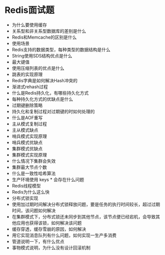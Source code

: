 # Redis面试题

* 为什么要使用缓存
* 关系型和非关系型数据库的差别是什么
* Redis和Memcache的区别是什么
* 使用场景
* Redis支持的数据类型，每种类型的数据结构是什么
* String使用SDS结构优点是什么
* 最大键值
* 使用压缩列表的优点是什么
* 跳表的实现原理
* Redis字典是如何解决Hash冲突的
* 渐进式rehash过程
* 什么是Redis持久化，有哪些持久化方式
* 每种持久化方式的优缺点是什么
* 过期键删除策略
* 持久化和复制过程对过期键的时如何处理的
* 什么是AOF重写
* 主从模式复制过程
* 主从模式缺点
* 哨兵模式实现原理
* 哨兵模式优缺点
* 集群模式优缺点
* 集群模式实现原理
* 什么情况下集群会失效
* 集群最大节点个数
* 什么是一致性哈希算法
* 生产环境使用  keys * 会存在什么问题
* Redis线程模型
* Redis为什么这么快
* 分布式锁实现
* 使用加过期时间解决分布式锁释放问题，要是任务的执行时间较长，超过过期时间，该问题如何解决
* 在集群模式下，分布式锁还未同步到其他节点，该节点便已经宕机，会导致其他应用也获得该锁，如何解决该问题
* 缓存穿透，缓存雪崩的原因，如何解决
* 用它实现消息队列有什么问题，如何实现一生产多消费
* 管道说明一下，有什么优点
* 事物模式说明，为什么没有设计回滚机制

